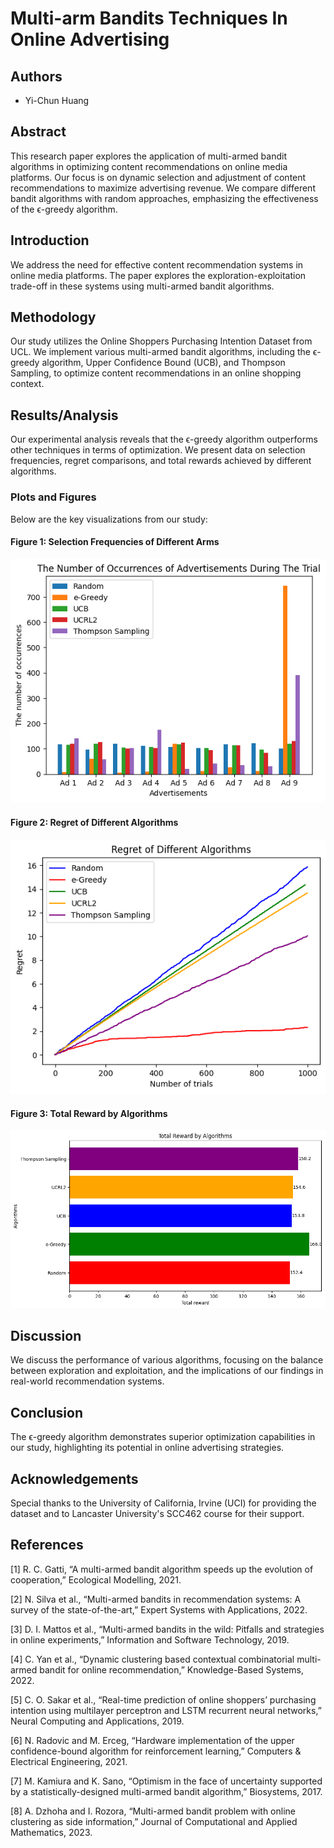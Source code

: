 # Multi-arm Bandits Techniques In Online Advertising

## Authors
- Yi-Chun Huang
  
## Abstract
This research paper explores the application of multi-armed bandit algorithms in optimizing content recommendations on online media platforms. Our focus is on dynamic selection and adjustment of content recommendations to maximize advertising revenue. We compare different bandit algorithms with random approaches, emphasizing the effectiveness of the ϵ-greedy algorithm.

## Introduction
We address the need for effective content recommendation systems in online media platforms. The paper explores the exploration-exploitation trade-off in these systems using multi-armed bandit algorithms. 

## Methodology
Our study utilizes the Online Shoppers Purchasing Intention Dataset from UCL. We implement various multi-armed bandit algorithms, including the ϵ-greedy algorithm, Upper Confidence Bound (UCB), and Thompson Sampling, to optimize content recommendations in an online shopping context.

## Results/Analysis
Our experimental analysis reveals that the ϵ-greedy algorithm outperforms other techniques in terms of optimization. We present data on selection frequencies, regret comparisons, and total rewards achieved by different algorithms.

### Plots and Figures
Below are the key visualizations from our study:

#### Figure 1: Selection Frequencies of Different Arms
![Selection Frequencies](images/arm.png)

#### Figure 2: Regret of Different Algorithms
![Regret Comparison](images/regret.png)

#### Figure 3: Total Reward by Algorithms
![Total Reward](images/reward.png)

## Discussion
We discuss the performance of various algorithms, focusing on the balance between exploration and exploitation, and the implications of our findings in real-world recommendation systems.

## Conclusion
The ϵ-greedy algorithm demonstrates superior optimization capabilities in our study, highlighting its potential in online advertising strategies.

## Acknowledgements
Special thanks to the University of California, Irvine (UCI) for providing the dataset and to Lancaster University's SCC462 course for their support.

## References
<a id="1">[1]</a> R. C. Gatti, “A multi-armed bandit algorithm speeds up the evolution of cooperation,” Ecological Modelling, 2021.

<a id="1">[2]</a> N. Silva et al., “Multi-armed bandits in recommendation systems: A survey of the state-of-the-art,” Expert Systems with Applications, 2022.

<a id="1">[3]</a> D. I. Mattos et al., “Multi-armed bandits in the wild: Pitfalls and strategies in online experiments,” Information and Software Technology, 2019.

<a id="1">[4]</a> C. Yan et al., “Dynamic clustering based contextual combinatorial multi-armed bandit for online recommendation,” Knowledge-Based Systems, 2022.

<a id="1">[5]</a> C. O. Sakar et al., “Real-time prediction of online shoppers’ purchasing intention using multilayer perceptron and LSTM recurrent neural networks,” Neural Computing and Applications, 2019.

<a id="1">[6]</a> N. Radovic and M. Erceg, “Hardware implementation of the upper confidence-bound algorithm for reinforcement learning,” Computers & Electrical Engineering, 2021.

<a id="1">[7]</a> M. Kamiura and K. Sano, “Optimism in the face of uncertainty supported by a statistically-designed multi-armed bandit algorithm,” Biosystems, 2017.

<a id="1">[8]</a> A. Dzhoha and I. Rozora, “Multi-armed bandit problem with online clustering as side information,” Journal of Computational and Applied Mathematics, 2023.
